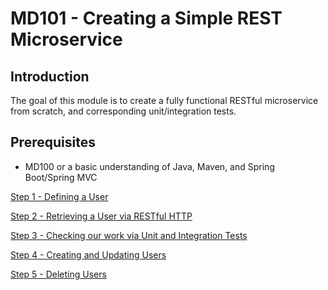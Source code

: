 # MD101 - Creating a Simple REST Microservice

## Introduction
The goal of this module is to create a fully functional RESTful microservice from scratch, and corresponding unit/integration tests.

## Prerequisites
* MD100 or a basic understanding of Java, Maven, and Spring Boot/Spring MVC


[Step 1 - Defining a User](step_1/README.md)


[Step 2 - Retrieving a User via RESTful HTTP](step_2/README.md)


[Step 3 - Checking our work via Unit and Integration Tests](step_3/README.md)


[Step 4 - Creating and Updating Users](step_4/README.md)


[Step 5 - Deleting Users](step_5/README.md)
